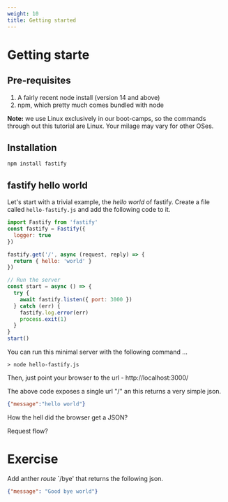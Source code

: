 ```yaml
---
weight: 10
title: Getting started
---
```


# Getting starte

## Pre-requisites

1. A fairly recent node install (version 14 and above)
2. npm, which pretty much comes bundled with node

**Note:** we use Linux exclusively in our boot-camps, so the commands through out this
tutorial are Linux. Your milage may vary for other OSes.

## Installation

```
npm install fastify
```

## fastify hello world

Let's start with a trivial example, the *hello world* of fastify. Create a file
called `hello-fastify.js` and add the following code to it.

```js
import Fastify from 'fastify'
const fastify = Fastify({
  logger: true
})

fastify.get('/', async (request, reply) => {
  return { hello: 'world' }
})

// Run the server
const start = async () => {
  try {
    await fastify.listen({ port: 3000 })
  } catch (err) {
    fastify.log.error(err)
    process.exit(1)
  }
}
start()
```

You can run this minimal server with the following command ...

```shell
> node hello-fastify.js
```

Then, just point your browser to the url - http://localhost:3000/

The above code exposes a single url "/" an this returns a very simple json.

```json
{"message":"hello world"}
```


How the hell did the browser get a JSON?

Request flow?

# Exercise

Add anther *route* `/bye' that returns the following json.

```json
{"message": "Good bye world"}
```